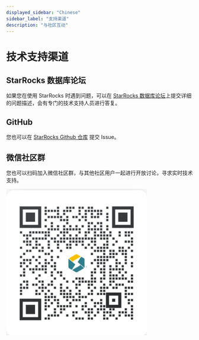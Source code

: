 ```yaml
---
displayed_sidebar: "Chinese"
sidebar_label: "支持渠道"
description: "与社区互动"
---
```


# 技术支持渠道

## StarRocks 数据库论坛

如果您在使用 StarRocks 时遇到问题，可以在 [StarRocks 数据库论坛](https://forum.mirrorship.cn/)上提交详细的问题描述，会有专门的技术支持人员进行答复。

## GitHub

您也可以在 [StarRocks Github 仓库](https://github.com/StarRocks/starrocks) 提交 Issue。

## 微信社区群

您也可以扫码加入微信社区群，与其他社区用户一起进行开放讨论，寻求实时技术支持。

![image](../assets/wechat_group.png)
